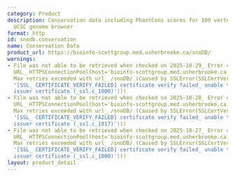 ```yaml
---
category: Product
description: Conservation data including PhastCons scores for 100 vertebrates from
  UCSC genome browser
format: http
id: snodb.conservation
name: Conservation Data
product_url: https://bioinfo-scottgroup.med.usherbrooke.ca/snoDB/
warnings:
- File was not able to be retrieved when checked on 2025-10-29_ Error connecting to
  URL_ HTTPSConnectionPool(host='bioinfo-scottgroup.med.usherbrooke.ca', port=443)_
  Max retries exceeded with url_ /snoDB/ (Caused by SSLError(SSLCertVerificationError(1,
  '[SSL_ CERTIFICATE_VERIFY_FAILED] certificate verify failed_ unable to get local
  issuer certificate (_ssl.c_1000)')))
- File was not able to be retrieved when checked on 2025-10-28_ Error connecting to
  URL_ HTTPSConnectionPool(host='bioinfo-scottgroup.med.usherbrooke.ca', port=443)_
  Max retries exceeded with url_ /snoDB/ (Caused by SSLError(SSLCertVerificationError(1,
  '[SSL_ CERTIFICATE_VERIFY_FAILED] certificate verify failed_ unable to get local
  issuer certificate (_ssl.c_1017)')))
- File was not able to be retrieved when checked on 2025-10-27_ Error connecting to
  URL_ HTTPSConnectionPool(host='bioinfo-scottgroup.med.usherbrooke.ca', port=443)_
  Max retries exceeded with url_ /snoDB/ (Caused by SSLError(SSLCertVerificationError(1,
  '[SSL_ CERTIFICATE_VERIFY_FAILED] certificate verify failed_ unable to get local
  issuer certificate (_ssl.c_1000)')))
layout: product_detail
---
```

